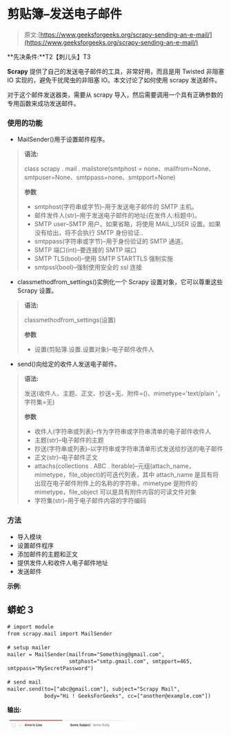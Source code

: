 # 剪贴簿–发送电子邮件

> 原文:[https://www.geeksforgeeks.org/scrapy-sending-an-e-mail/](https://www.geeksforgeeks.org/scrapy-sending-an-e-mail/)

**先决条件:**T2【刺儿头】T3

**Scrapy** 提供了自己的发送电子邮件的工具，非常好用，而且是用 Twisted 非阻塞 IO 实现的，避免干扰爬虫的非阻塞 IO。本文讨论了如何使用 scrapy 发送邮件。

对于这个邮件发送器类，需要从 scrapy 导入，然后需要调用一个具有正确参数的专用函数来成功发送邮件。

### 使用的功能

*   MailSender()用于设置邮件程序。

> **语法:**
> 
> class scrapy . mail . mailstore(smtphost = none、mailfrom=None、smtpuser=None、smtppass=none、smtpport=None)
> 
> **参数**
> 
> *   smtphost(字符串或字节)–用于发送电子邮件的 SMTP 主机。
> *   邮件发件人(str)–用于发送电子邮件的地址(在发件人:标题中)。
> *   SMTP user–SMTP 用户。如果省略，将使用 MAIL_USER 设置。如果没有给出，将不会执行 SMTP 身份验证..
> *   smtppass(字符串或字节)–用于身份验证的 SMTP 通道。
> *   SMTP 端口(int)–要连接的 SMTP 端口
> *   SMTP TLS(bool)–使用 SMTP STARTTLS 强制实施
> *   smtpssl(bool)–强制使用安全的 ssl 连接

*   classmethodfrom_settings()实例化一个 Scrapy 设置对象，它可以尊重这些 Scrapy 设置。

> **语法:**
> 
> classmethodfrom_settings(设置)
> 
> **参数**
> 
> *   设置(剪贴簿.设置.设置对象)–电子邮件收件人

*   send()向给定的收件人发送电子邮件。

> **语法:**
> 
> 发送(收件人、主题、正文、抄送=无、附件=()、mimetype='text/plain '，字符集=无)
> 
> **参数**
> 
> *   收件人(字符串或列表)–作为字符串或字符串清单的电子邮件收件人
> *   主题(str)–电子邮件的主题
> *   抄送(字符串或列表)–以字符串或字符串清单形式发送给抄送的电子邮件
> *   正文(str)–电子邮件正文
> *   attachs(collections . ABC . Iterable)–元组(attach_name，mimetype，file_object)的可迭代列表，其中 attach_name 是具有将出现在电子邮件附件上的名称的字符串，mimetype 是附件的 mimetype，file_object 可以是具有附件内容的可读文件对象
> *   字符集(str)–用于电子邮件内容的字符编码

### 方法

*   导入模块
*   设置邮件程序
*   添加邮件的主题和正文
*   提供发件人和收件人电子邮件地址
*   发送邮件

**示例:**

## 蟒蛇 3

```
# import module
from scrapy.mail import MailSender

# setup mailer
mailer = MailSender(mailfrom="Something@gmail.com",
                    smtphost="smtp.gmail.com", smtpport=465, smtppass="MySecretPassword")

# send mail
mailer.send(to=["abc@gmail.com"], subject="Scrapy Mail",
            body="Hi ! GeeksForGeeks", cc=["another@example.com"])
```

**输出:**

![](img/408eedb27abae4a4ccf1f92a903e04dd.png)